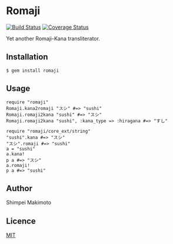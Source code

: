 # Romaji

[![Build Status](https://secure.travis-ci.org/makimoto/romaji.png?branch=master)](http://travis-ci.org/makimoto/romaji)
[![Coverage Status](https://coveralls.io/repos/makimoto/romaji/badge.png?branch=master)](https://coveralls.io/r/makimoto/romaji)

Yet another Romaji-Kana transliterator.

## Installation

    $ gem install romaji

## Usage
    require "romaji"
    Romaji.kana2romaji "スシ" #=> "sushi"
    Romaji.romaji2kana "sushi" #=> "スシ"
    Romaji.romaji2kana "sushi", :kana_type => :hiragana #=> "すし"

    require "romaji/core_ext/string"
    "sushi".kana #=> "スシ"
    "スシ".romaji #=> "sushi"
    a = "sushi"
    a.kana!
    p a #=> "スシ"
    a.romaji!
    p a #=> "sushi"

## Author

Shimpei Makimoto

## Licence

[MIT](http://makimoto.mit-license.org)
